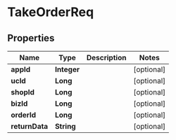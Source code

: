 

# TakeOrderReq


## Properties

Name | Type | Description | Notes
------------ | ------------- | ------------- | -------------
**appId** | **Integer** |  |  [optional]
**ucId** | **Long** |  |  [optional]
**shopId** | **Long** |  |  [optional]
**bizId** | **Long** |  |  [optional]
**orderId** | **Long** |  |  [optional]
**returnData** | **String** |  |  [optional]



